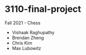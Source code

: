 # 3110-final-project

Fall 2021 - Chess

- Vishaak Raghupathy
- Brendan Zheng
- Chris Kim
- Max Lubowitz
